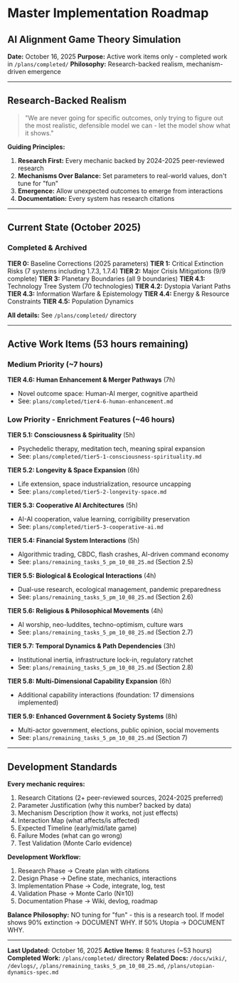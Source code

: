 # Master Implementation Roadmap
## AI Alignment Game Theory Simulation

**Date:** October 16, 2025
**Purpose:** Active work items only - completed work in `/plans/completed/`
**Philosophy:** Research-backed realism, mechanism-driven emergence

---

## Research-Backed Realism

> "We are never going for specific outcomes, only trying to figure out the most realistic, defensible model we can - let the model show what it shows."

**Guiding Principles:**
1. **Research First:** Every mechanic backed by 2024-2025 peer-reviewed research
2. **Mechanisms Over Balance:** Set parameters to real-world values, don't tune for "fun"
3. **Emergence:** Allow unexpected outcomes to emerge from interactions
4. **Documentation:** Every system has research citations

---

## Current State (October 2025)

### Completed & Archived

**TIER 0:** Baseline Corrections (2025 parameters)
**TIER 1:** Critical Extinction Risks (7 systems including 1.7.3, 1.7.4)
**TIER 2:** Major Crisis Mitigations (9/9 complete)
**TIER 3:** Planetary Boundaries (all 9 boundaries)
**TIER 4.1:** Technology Tree System (70 technologies)
**TIER 4.2:** Dystopia Variant Paths
**TIER 4.3:** Information Warfare & Epistemology
**TIER 4.4:** Energy & Resource Constraints
**TIER 4.5:** Population Dynamics

**All details:** See `/plans/completed/` directory

---

## Active Work Items (53 hours remaining)

### Medium Priority (~7 hours)

**TIER 4.6: Human Enhancement & Merger Pathways** (7h)
- Novel outcome space: Human-AI merger, cognitive apartheid
- See: `plans/completed/tier4-6-human-enhancement.md`

### Low Priority - Enrichment Features (~46 hours)

**TIER 5.1: Consciousness & Spirituality** (5h)
- Psychedelic therapy, meditation tech, meaning spiral expansion
- See: `plans/completed/tier5-1-consciousness-spirituality.md`

**TIER 5.2: Longevity & Space Expansion** (6h)
- Life extension, space industrialization, resource uncapping
- See: `plans/completed/tier5-2-longevity-space.md`

**TIER 5.3: Cooperative AI Architectures** (5h)
- AI-AI cooperation, value learning, corrigibility preservation
- See: `plans/completed/tier5-3-cooperative-ai.md`

**TIER 5.4: Financial System Interactions** (5h)
- Algorithmic trading, CBDC, flash crashes, AI-driven command economy
- See: `plans/remaining_tasks_5_pm_10_08_25.md` (Section 2.5)

**TIER 5.5: Biological & Ecological Interactions** (4h)
- Dual-use research, ecological management, pandemic preparedness
- See: `plans/remaining_tasks_5_pm_10_08_25.md` (Section 2.6)

**TIER 5.6: Religious & Philosophical Movements** (4h)
- AI worship, neo-luddites, techno-optimism, culture wars
- See: `plans/remaining_tasks_5_pm_10_08_25.md` (Section 2.7)

**TIER 5.7: Temporal Dynamics & Path Dependencies** (3h)
- Institutional inertia, infrastructure lock-in, regulatory ratchet
- See: `plans/remaining_tasks_5_pm_10_08_25.md` (Section 2.8)

**TIER 5.8: Multi-Dimensional Capability Expansion** (6h)
- Additional capability interactions (foundation: 17 dimensions implemented)

**TIER 5.9: Enhanced Government & Society Systems** (8h)
- Multi-actor government, elections, public opinion, social movements
- See: `plans/remaining_tasks_5_pm_10_08_25.md` (Section 7)

---

## Development Standards

**Every mechanic requires:**
1. Research Citations (2+ peer-reviewed sources, 2024-2025 preferred)
2. Parameter Justification (why this number? backed by data)
3. Mechanism Description (how it works, not just effects)
4. Interaction Map (what affects/is affected)
5. Expected Timeline (early/mid/late game)
6. Failure Modes (what can go wrong)
7. Test Validation (Monte Carlo evidence)

**Development Workflow:**
1. Research Phase → Create plan with citations
2. Design Phase → Define state, mechanics, interactions
3. Implementation Phase → Code, integrate, log, test
4. Validation Phase → Monte Carlo (N≥10)
5. Documentation Phase → Wiki, devlog, roadmap

**Balance Philosophy:** NO tuning for "fun" - this is a research tool. If model shows 90% extinction → DOCUMENT WHY. If 50% Utopia → DOCUMENT WHY.

---

**Last Updated:** October 16, 2025
**Active Items:** 8 features (~53 hours)
**Completed Work:** `/plans/completed/` directory
**Related Docs:** `/docs/wiki/`, `/devlogs/`, `/plans/remaining_tasks_5_pm_10_08_25.md`, `/plans/utopian-dynamics-spec.md`
